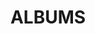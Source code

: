 ---
layout: album_gallery
resource: facebook
title: "ALBUMS"
description: "archive"
active: gallery
header-img: "img/gallery-bg.jpg"
images:

- image_path: /MyLinh/0/917165223867799_470044517_917165227201132_4000076254710638246_n.jpg
  gallery-folder: /gallery/MyLinh/0/
  gallery-name: 0
  gallery-date: March 2025
- image_path: /MyLinh/1/683877003863290_405453251_683876997196624_626571721468670073_n.jpg
  gallery-folder: /gallery/MyLinh/1/
  gallery-name: 1
  gallery-date: March 2025
- image_path: /MyLinh/photo/743614444556212_432863169_743614437889546_5446034248994757371_n.jpg
  gallery-folder: /gallery/MyLinh/photo/
  gallery-name: photo
  gallery-date: March 2025
---